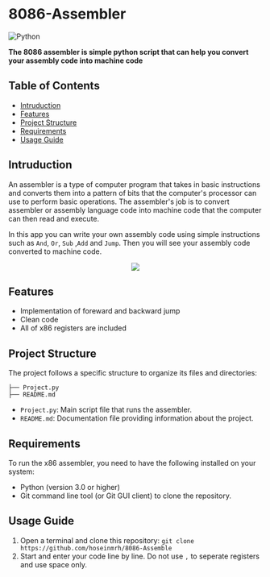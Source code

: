 # 8086-Assembler
![Python](https://img.shields.io/badge/Python-FFD43B?style=for-the-badge&logo=python&logoColor=306998)
<p><strong>The 8086 assembler is simple python script that can help you convert your assembly code into machine code</strong></p>


## Table of Contents
- [Intruduction](#intruduction)
- [Features](#features)
- [Project Structure](#project-structure)
- [Requirements](#requirements)
- [Usage Guide](#usage-guide)

## Intruduction
An assembler is a type of computer program that takes in basic instructions and converts them into a pattern of bits that the computer's processor can use to perform basic operations. The assembler's job is to convert assembler or assembly language code into machine code that the computer can then read and execute. <br/>

In this app you can write your own assembly code using simple instructions such as `And`, `Or`, `Sub` ,`Add` and `Jump`. Then you will see your assembly code converted to machine code.

<p align="center">
	<img src="https://github.com/hoseinmrh/8086-Assembler/assets/97128486/685a3859-28f1-496e-8e31-7d065d251754" />
</p>

## Features
- Implementation of foreward and backward jump
- Clean code
- All of x86 registers are included

## Project Structure
The project follows a specific structure to organize its files and directories:
```
├── Project.py
├── README.md
```
- `Project.py`: Main script file that runs the assembler.
- `README.md`: Documentation file providing information about the project.

## Requirements
To run the x86 assembler, you need to have the following installed on your system:
* Python (version 3.0 or higher)
* Git command line tool (or Git GUI client) to clone the repository.

## Usage Guide
1. Open a terminal and clone this repository: `git clone https://github.com/hoseinmrh/8086-Assemble`
2. Start and enter your code line by line. Do not use `,` to seperate registers and use space only.

